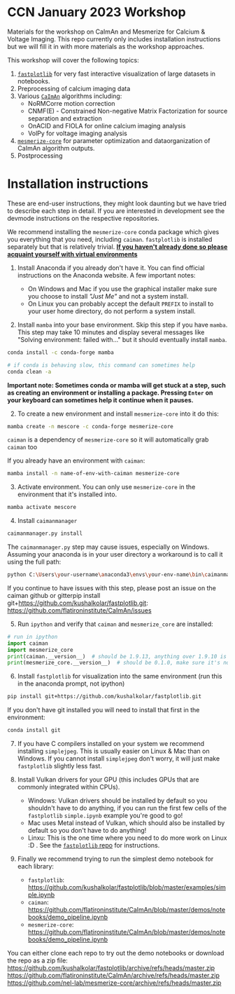 # CCN January 2023 Workshop

Materials for the workshop on CaImAn and Mesmerize for Calcium & Voltage Imaging. This repo currently only includes installation instructions but we will fill it in with more materials as the workshop approaches.

This workshop will cover the following topics:

1. [`fastplotlib`](https://github.com/kushalkolar/fastplotlib) for very fast interactive visualization of large datasets in notebooks.
2. Preprocessing of calcium imaging data
3. Various [`CaImAn`](https://github.com/flatironinstitute/CaImAn) algorithms including:
    - NoRMCorre motion correction
    - CNMF(E) - Constrained Non-negative Matrix Factorization for source separation and extraction
    - OnACID and FIOLA for online calcium imaging analysis
    - VolPy for voltage imaging analysis
4. [`mesmerize-core`](https://github.com/nel-lab/mesmerize-core) for parameter optimization and dataorganization of CaImAn algorithm outputs.
5. Postprocessing

# Installation instructions

These are end-user instructions, they might look daunting but we have tried to describe each step in detail. If you are interested in development see the devmode instructions on the respective repositories.

We recommend installing the `mesmerize-core` conda package which gives you everything that you need, including `caiman`. `fastplotlib` is installed separately but that is relatively trivial. [**If you haven't already done so please acquaint yourself with virtual environments**](https://www.freecodecamp.org/news/why-you-need-python-environments-and-how-to-manage-them-with-conda-85f155f4353c/)

1. Install Anaconda if you already don't have it. You can find official instructions on the Anaconda website. A few important notes:
    - On Windows and Mac if you use the graphical installer make sure you choose to install *"Just Me"* and not a system install.
    - On Linux you can probably accept the default `PREFIX` to install to your user home directory, do not perform a system install.
  
1. Install `mamba` into your base environment. Skip this step if you have `mamba`. This step may take 10 minutes and display several messages like "Solving environment: failed with..." but it should eventually install `mamba`.

```bash
conda install -c conda-forge mamba

# if conda is behaving slow, this command can sometimes help
conda clean -a
```

**Important note: Sometimes conda or mamba will get stuck at a step, such as creating an environment or installing a package. Pressing `Enter` on your keyboard can sometimes help it continue when it pauses.**

2. To create a new environment and install `mesmerize-core` into it do this:

```bash
mamba create -n mescore -c conda-forge mesmerize-core
```

`caiman` is a dependency of `mesmerize-core` so it will automatically grab `caiman` too

If you already have an environment with `caiman`:

```bash
mamba install -n name-of-env-with-caiman mesmerize-core
```

3. Activate environment. You can only use `mesmerize-core` in the environment that it's installed into.

```bash
mamba activate mescore
```

4. Install `caimanmanager`

```bash
caimanmanager.py install
```

The `caimanmanager.py` step may cause issues, especially on Windows. Assuming your anaconda is in your user directory a workaround is to call it using the full path:

```bash
python C:\Users\your-username\anaconda3\envs\your-env-name\bin\caimanmanager.py install
```

If you continue to have issues with this step, please post an issue on the caiman github or gitterpip install git+https://github.com/kushalkolar/fastplotlib.git: https://github.com/flatironinstitute/CaImAn/issues 

5. Run `ipython` and verify that `caiman` and `mesmerize_core` are installed:

```python
# run in ipython
import caiman
import mesmerize_core
print(caiman.__version__)  # should be 1.9.13, anything over 1.9.10 is mostly fine for the workshop but we recommend 1.9.13
print(mesmerize_core.__version__)  # should be 0.1.0, make sure it's not the 0.1.0.b1 beta version
```

6. Install `fastplotlib` for visualization into the same environment (run this in the anaconda prompt, not ipython)

```bash
pip install git+https://github.com/kushalkolar/fastplotlib.git
```

If you don't have git installed you will need to install that first in the environment:

```bash
conda install git
```

7. If you have C compilers installed on your system we recommend installing `simplejpeg`. This is usually easier on Linux & Mac than on Windows. If you cannot install `simplejpeg` don't worry, it will just make `fastplotlib` slightly less fast.

8. Install Vulkan drivers for your GPU (this includes GPUs that are commonly integrated within CPUs).
    - Windows: Vulkan drivers should be installed by default so you shouldn't have to do anything, if you can run the first few cells of the `fastplotlib` `simple.ipynb` example you're good to go!
    - Mac uses Metal instead of Vulkan, which should also be installed by default so you don't have to do anything!
    - Linxu: This is the one time where you need to do more work on Linux :D . See the [`fastplotlib` repo](https://github.com/kushalkolar/fastplotlib#linux) for instructions.

9. Finally we recommend trying to run the simplest demo notebook for each library:
    - `fastplotlib`: https://github.com/kushalkolar/fastplotlib/blob/master/examples/simple.ipynb
    - `caiman`: https://github.com/flatironinstitute/CaImAn/blob/master/demos/notebooks/demo_pipeline.ipynb
    - `mesmerize-core`: https://github.com/flatironinstitute/CaImAn/blob/master/demos/notebooks/demo_pipeline.ipynb

You can either clone each repo to try out the demo notebooks or download the repo as a zip file:
https://github.com/kushalkolar/fastplotlib/archive/refs/heads/master.zip
https://github.com/flatironinstitute/CaImAn/archive/refs/heads/master.zip
https://github.com/nel-lab/mesmerize-core/archive/refs/heads/master.zip
